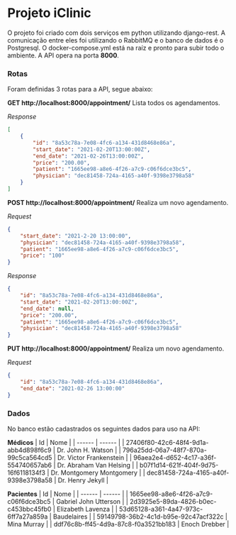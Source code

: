 # Projeto iClinic

O projeto foi criado com dois serviços em python utilizando django-rest. A comunicação entre eles foi utilizando o RabbitMQ e o banco de dados é o Postgresql. O docker-compose.yml está na raíz e pronto para subir todo o ambiente. A API opera na porta **8000**.

### Rotas
Foram definidas 3 rotas para a API, segue abaixo:

**GET http://localhost:8000/appointment/**
Lista todos os agendamentos.

*Response*
```json
[
    {
        "id": "8a53c78a-7e08-4fc6-a134-431d8468e86a",
        "start_date": "2021-02-20T13:00:00Z",
        "end_date": "2021-02-26T13:00:00Z",
        "price": "200.00",
        "patient": "1665ee98-a8e6-4f26-a7c9-c06f6dce3bc5",
        "physician": "dec81458-724a-4165-a40f-9398e3798a58"
    }
]
```

**POST http://localhost:8000/appointment/**
Realiza um novo agendamento.

*Request*
```json
{
	"start_date": "2021-2-20 13:00:00",
	"physician": "dec81458-724a-4165-a40f-9398e3798a58",
	"patient": "1665ee98-a8e6-4f26-a7c9-c06f6dce3bc5",
	"price": "100"
}
```

*Response*
```json
{
    "id": "8a53c78a-7e08-4fc6-a134-431d8468e86a",
    "start_date": "2021-02-20T13:00:00Z",
    "end_date": null,
    "price": "200.00",
    "patient": "1665ee98-a8e6-4f26-a7c9-c06f6dce3bc5",
    "physician": "dec81458-724a-4165-a40f-9398e3798a58"
}
```

**PUT http://localhost:8000/appointment/**
Realiza um novo agendamento.

*Request*
```json
{
	"id": "8a53c78a-7e08-4fc6-a134-431d8468e86a",
	"end_date": "2021-02-26 13:00:00"
}
```


### Dados

No banco estão cadastrados os seguintes dados para uso na API:

**Médicos**
| Id | Nome |
| ------ | ------ |
| 27406f80-42c6-48f4-9d1a-abb4d898f6c9 | Dr. John H. Watson |
| 796a25dd-06a7-48f7-870a-99c5ca564cd5 | Dr. Victor Frankenstein |
| 96aea2e4-d652-4c17-a36f-554740657ab6 | Dr. Abraham Van Helsing |
| b07f1d14-621f-404f-9d75-16f6118134f3 | Dr. Montgomery Montgomery |
| dec81458-724a-4165-a40f-9398e3798a58 | Dr. Henry Jekyll |

**Pacientes**
| Id | Nome |
| ------ | ------ |
| 1665ee98-a8e6-4f26-a7c9-c06f6dce3bc5 | Gabriel John Utterson |
| 2d3925e5-89da-4826-b0ec-c453bbc45fb0 | Elizabeth Lavenza |
| 53d65128-a361-4a47-973c-6ff7a27a859a | Baudelaires |
| 59149798-36b2-4c1d-b95e-92c47acf322c | Mina Murray |
| ddf76c8b-ff45-4d9a-87c8-f0a3521bb183 | Enoch Drebber |

